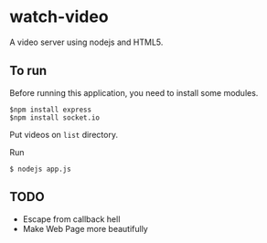 watch-video
===

A video server using nodejs and HTML5.

## To run
Before running this application, you need to install some modules.

	$npm install express
	$npm install socket.io

Put videos on `list` directory.

Run 

	$ nodejs app.js

## TODO

- Escape from callback hell
- Make Web Page more beautifully

